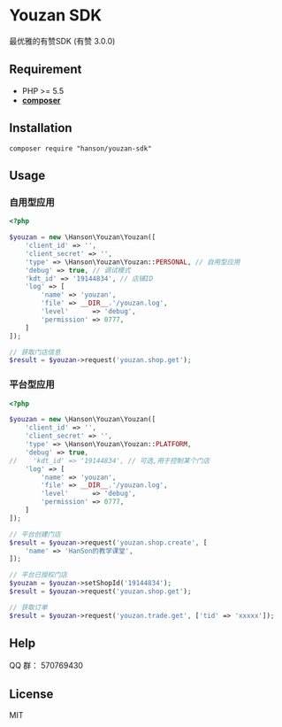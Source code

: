 # Youzan SDK

最优雅的有赞SDK (有赞 3.0.0)

## Requirement

- PHP >= 5.5
- **[composer](https://getcomposer.org/)**

## Installation

```
composer require "hanson/youzan-sdk"
```

## Usage

### 自用型应用

```php
<?php

$youzan = new \Hanson\Youzan\Youzan([
    'client_id' => '',
    'client_secret' => '',
    'type' => \Hanson\Youzan\Youzan::PERSONAL, // 自用型应用
    'debug' => true, // 调试模式
    'kdt_id' => '19144834', // 店铺ID
    'log' => [
        'name' => 'youzan',
        'file' => __DIR__.'/youzan.log',
        'level'      => 'debug',
        'permission' => 0777,
    ]
]);

// 获取门店信息
$result = $youzan->request('youzan.shop.get');
```

### 平台型应用

```php
<?php

$youzan = new \Hanson\Youzan\Youzan([
    'client_id' => '',
    'client_secret' => '',
    'type' => \Hanson\Youzan\Youzan::PLATFORM,
    'debug' => true,
//    'kdt_id' => '19144834', // 可选,用于控制某个门店
    'log' => [
        'name' => 'youzan',
        'file' => __DIR__.'/youzan.log',
        'level'      => 'debug',
        'permission' => 0777,
    ]
]);

// 平台创建门店
$result = $youzan->request('youzan.shop.create', [
    'name' => 'HanSon的教学课堂',
]);

// 平台已授权门店
$youzan = $youzan->setShopId('19144834');
$result = $youzan->request('youzan.shop.get');

// 获取订单
$result = $youzan->request('youzan.trade.get', ['tid' => 'xxxxx']);
```

## Help

QQ 群： 570769430

## License

MIT
